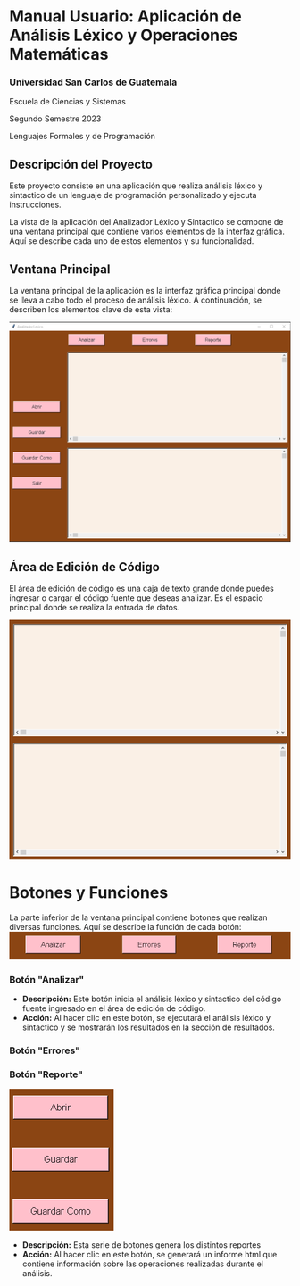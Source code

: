 # Manual Usuario: Aplicación de Análisis Léxico y Operaciones Matemáticas

### Universidad San Carlos de Guatemala
Escuela de Ciencias y Sistemas 

Segundo Semestre 2023

Lenguajes Formales y de Programación
## Descripción del Proyecto
Este proyecto consiste en una aplicación que realiza análisis léxico  y sintactico de un lenguaje de programación personalizado y ejecuta instrucciones.


La vista de la aplicación del Analizador Léxico y Sintactico se compone de una ventana principal que contiene varios elementos de la interfaz gráfica. Aquí se describe cada uno de estos elementos y su funcionalidad.

## Ventana Principal

La ventana principal de la aplicación es la interfaz gráfica principal donde se lleva a cabo todo el proceso de análisis léxico. A continuación, se describen los elementos clave de esta vista:

![Vista Principal](https://github.com/Serrano18/LFP_S2_2023_Proyecto1_202201989/blob/main/Imagenes/VentanaPrinicpal.png)


## Área de Edición de Código

El área de edición de código es una caja de texto grande donde puedes ingresar o cargar el código fuente que deseas analizar. Es el espacio principal donde se realiza la entrada de datos.

![Area de Texto](https://github.com/Serrano18/LFP_S2_2023_Proyecto1_202201989/blob/main/Imagenes/Cuadros%20de%20Texto.png)

# Botones y Funciones

La parte inferior de la ventana principal contiene botones que realizan diversas funciones. Aquí se describe la función de cada botón:
![Botón Analizar](https://github.com/Serrano18/LFP_S2_2023_Proyecto1_202201989/blob/main/Imagenes/BotonesAnalizador.png)

### Botón "Analizar"

- **Descripción:** Este botón inicia el análisis léxico y sintactico del código fuente ingresado en el área de edición de código.
- **Acción:** Al hacer clic en este botón, se ejecutará el análisis léxico y sintactico y se mostrarán los resultados en la sección de resultados.

### Botón "Errores"


### Botón "Reporte"
![Botón Analizar](https://github.com/Serrano18/LFP_S2_2023_Proyecto1_202201989/blob/main/Imagenes/BotonesArchivo.png)
- **Descripción:** Esta serie de botones genera los distintos reportes
- **Acción:** Al hacer clic en este botón, se generará un informe html que contiene información sobre las operaciones realizadas durante el análisis.




